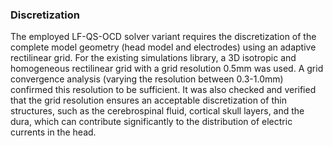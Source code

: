### Discretization


The employed LF-QS-OCD solver variant requires the discretization of the complete model geometry (head model and electrodes) using an adaptive rectilinear grid. For the existing simulations library, a 3D isotropic and homogeneous rectilinear grid with a grid resolution 0.5mm was used. A grid convergence analysis (varying the resolution between 0.3-1.0mm) confirmed this resolution to be sufficient. It was also checked and verified that the grid resolution ensures an acceptable discretization of thin structures, such as the cerebrospinal fluid, cortical skull layers, and the dura, which can contribute significantly to the distribution of electric currents in the head.
